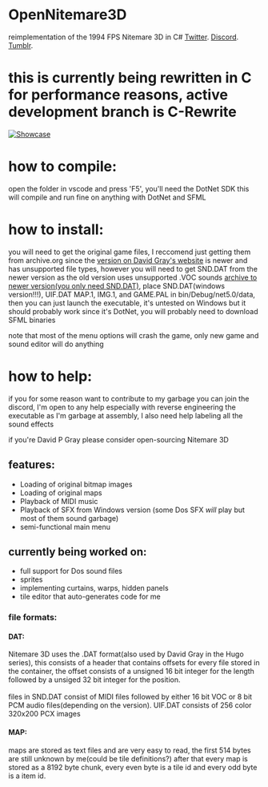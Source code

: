# OpenNitemare3D
reimplementation of the 1994 FPS Nitemare 3D in C#
[Twitter](https://twitter.com/CatboiN).
[Discord](https://discord.gg/pr36YJ9Njw).
[Tumblr](https://www.tumblr.com/blog/bbqgiraffe).

# this is currently being rewritten in C for performance reasons, active development branch is C-Rewrite

[![Showcase](https://yt-embed.herokuapp.com/embed?v=KLNquQF4iJo)](https://www.youtube.com/watch?v=KLNquQF4iJo-Y "fucking uhhh")

# how to compile:
open the folder in vscode and press 'F5', you'll need the DotNet SDK
this will compile and run fine on anything with DotNet and SFML

# how to install:
you will need to get the original game files, I reccomend just getting them from archive.org since the [version on David Gray's website](https://www.dgray.com/n3dpage.htm) is newer and has unsupported file types, however you will need to get SND.DAT from the newer version as the old version uses unsupported .VOC sounds [archive to newer version(you only need SND.DAT)](https://archive.org/download/win3_Nite3d3x/win3_Nite3d3x.zip), place SND.DAT(windows version!!!), UIF.DAT MAP.1, IMG.1, and GAME.PAL in bin/Debug/net5.0/data, then you can just launch the executable, it's untested on Windows but it should probably work since it's DotNet, you will probably need to download SFML binaries

note that most of the menu options will crash the game, only new game and sound editor will do anything

# how to help:
if you for some reason want to contribute to my garbage you can join the discord,
I'm open to any help especially with reverse engineering the executable as I'm garbage at assembly,
I also need help labeling all the sound effects

if you're David P Gray please consider open-sourcing Nitemare 3D


## features:
* Loading of original bitmap images
* Loading of original maps
* Playback of MIDI music
* Playback of SFX from Windows version (some Dos SFX *will* play but most of them sound garbage)
* semi-functional main menu

## currently being worked on:
* full support for Dos sound files
* sprites
* implementing curtains, warps, hidden panels
* tile editor that auto-generates code for me

### file formats:

#### DAT:
Nitemare 3D uses the .DAT format(also used by David Gray in the Hugo series),
this consists of a header that contains offsets for every file stored in the container, the offset consists of a unsigned 16 bit integer for the length followed by a unsiged 32 bit integer for the position.
<br></br>
files in SND.DAT consist of MIDI files followed by either 16 bit VOC or 8 bit PCM audio files(depending on the version).
UIF.DAT consists of 256 color 320x200 PCX images


#### MAP:
maps are stored as text files and are very easy to read, the first 514 bytes are still unknown by me(could be tile definitions?)
after that every map is stored as a 8192 byte chunk, every even byte is a tile id and every odd byte is a item id.


